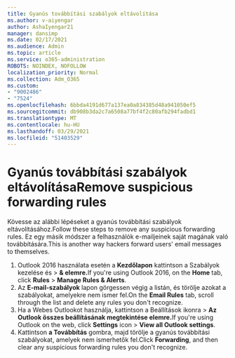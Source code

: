 ```yaml
---
title: Gyanús továbbítási szabályok eltávolítása
ms.author: v-aiyengar
author: AshaIyengar21
manager: dansimp
ms.date: 02/17/2021
ms.audience: Admin
ms.topic: article
ms.service: o365-administration
ROBOTS: NOINDEX, NOFOLLOW
localization_priority: Normal
ms.collection: Adm_O365
ms.custom:
- "9002486"
- "7524"
ms.openlocfilehash: 6bbda4191d677a137ea0a834385d48a941050ef5
ms.sourcegitcommit: db908b3da2c7a6508a77bf4f2c80afb294fadbd1
ms.translationtype: MT
ms.contentlocale: hu-HU
ms.lasthandoff: 03/29/2021
ms.locfileid: "51403529"
---
```

# <a name="remove-suspicious-forwarding-rules"></a><span data-ttu-id="e48b3-102">Gyanús továbbítási szabályok eltávolítása</span><span class="sxs-lookup"><span data-stu-id="e48b3-102">Remove suspicious forwarding rules</span></span>

<span data-ttu-id="e48b3-103">Kövesse az alábbi lépéseket a gyanús továbbítási szabályok eltávolításához.</span><span class="sxs-lookup"><span data-stu-id="e48b3-103">Follow these steps to remove any suspicious forwarding rules.</span></span> <span data-ttu-id="e48b3-104">Ez egy másik módszer a felhasználók e-mailjeinek saját magának való továbbítására.</span><span class="sxs-lookup"><span data-stu-id="e48b3-104">This is another way hackers forward users' email messages to themselves.</span></span>

1. <span data-ttu-id="e48b3-105">Outlook 2016 használata esetén a **Kezdőlapon** kattintson a Szabályok kezelése és  >  **& elemre.**</span><span class="sxs-lookup"><span data-stu-id="e48b3-105">If you're using Outlook 2016, on the **Home** tab, click **Rules** > **Manage Rules & Alerts**.</span></span> 
1. <span data-ttu-id="e48b3-106">Az **E-mail-szabályok** lapon görgessen végig a listán, és törölje azokat a szabályokat, amelyekre nem ismer fel.</span><span class="sxs-lookup"><span data-stu-id="e48b3-106">On the **Email Rules** tab, scroll through the list and delete any rules you don't recognize.</span></span>
1. <span data-ttu-id="e48b3-107">Ha a Webes Outlookot használja,  kattintson a Beállítások ikonra > **Az Outlook összes beállításának megtekintése elemre.**</span><span class="sxs-lookup"><span data-stu-id="e48b3-107">If you're using Outlook on the web, click **Settings** icon > **View all Outlook settings**.</span></span>
1. <span data-ttu-id="e48b3-108">Kattintson **a Továbbítás** gombra, majd törölje a gyanús továbbítási szabályokat, amelyek nem ismerhetők fel.</span><span class="sxs-lookup"><span data-stu-id="e48b3-108">Click **Forwarding**, and then clear any suspicious forwarding rules you don't recognize.</span></span>
